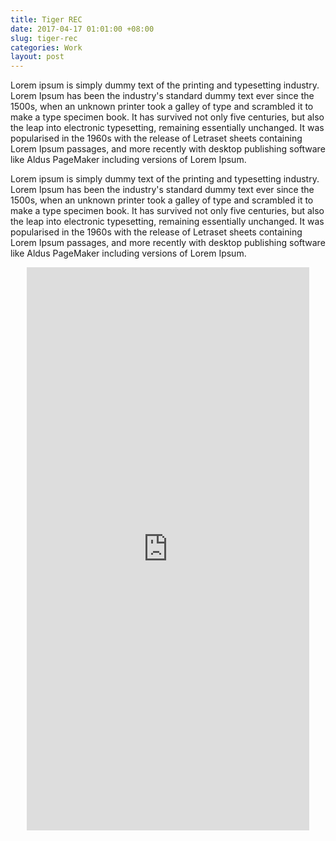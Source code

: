 ```yaml
---
title: Tiger REC
date: 2017-04-17 01:01:00 +08:00
slug: tiger-rec
categories: Work
layout: post
---
```


<p>Lorem ipsum is simply dummy text of the printing and typesetting industry. Lorem Ipsum has been the industry's standard dummy text ever since the 1500s, when an unknown printer took a galley of type and scrambled it to make a type specimen book. It has survived not only five centuries, but also the leap into electronic typesetting, remaining essentially unchanged. It was popularised in the 1960s with the release of Letraset sheets containing Lorem Ipsum passages, and more recently with desktop publishing software like Aldus PageMaker including versions of Lorem Ipsum.</p>

<p>Lorem ipsum is simply dummy text of the printing and typesetting industry. Lorem Ipsum has been the industry's standard dummy text ever since the 1500s, when an unknown printer took a galley of type and scrambled it to make a type specimen book. It has survived not only five centuries, but also the leap into electronic typesetting, remaining essentially unchanged. It was popularised in the 1960s with the release of Letraset sheets containing Lorem Ipsum passages, and more recently with desktop publishing software like Aldus PageMaker including versions of Lorem Ipsum.</p>

<div style="text-align:center;">
<iframe src="https://marvelapp.com/215chi4?emb=1" width="452" height="901" allowTransparency="true" frameborder="0" style="margin:0 auto;"></iframe>
</div>

<div class="whitespace"></div>